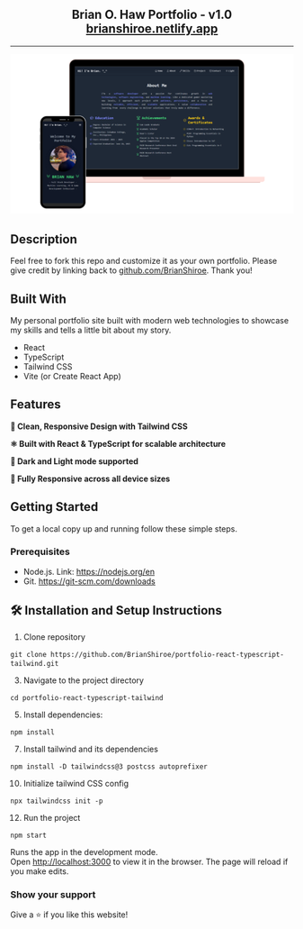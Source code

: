 <h2 align="center">
  Brian O. Haw Portfolio - v1.0<br/>
  <a href="https://brianshiroe.netlify.app" target="_blank">brianshiroe.netlify.app</a>
</h2>

---

![Portfolio Demo](./public/images/demo-images/portfolio-demo.png)

## Description

Feel free to fork this repo and customize it as your own portfolio. Please give credit by linking back to [github.com/BrianShiroe](https://github.com/BrianShiroe). Thank you!

## Built With

My personal portfolio site built with modern web technologies to showcase my skills and tells a little bit about my story.

- React  
- TypeScript  
- Tailwind CSS  
- Vite (or Create React App)  

## Features

**🎨 Clean, Responsive Design with Tailwind CSS**  

**⚛️ Built with React & TypeScript for scalable architecture**  

**🌙 Dark and Light mode supported**  

**📱 Fully Responsive across all device sizes**  

## Getting Started

To get a local copy up and running follow these simple steps.

### Prerequisites

- Node.js. Link: https://nodejs.org/en
- Git. https://git-scm.com/downloads

## 🛠 Installation and Setup Instructions

1. Clone repository
```
git clone https://github.com/BrianShiroe/portfolio-react-typescript-tailwind.git
```
3. Navigate to the project directory
```
cd portfolio-react-typescript-tailwind
```
5. Install dependencies:
```
npm install
```
7. Install tailwind and its dependencies
```
npm install -D tailwindcss@3 postcss autoprefixer
```
10. Initialize tailwind CSS config
```
npx tailwindcss init -p
```
12. Run the project
```
npm start
```

Runs the app in the development mode.\
Open [http://localhost:3000](http://localhost:3000) to view it in the browser.
The page will reload if you make edits.

### Show your support

Give a ⭐ if you like this website!
